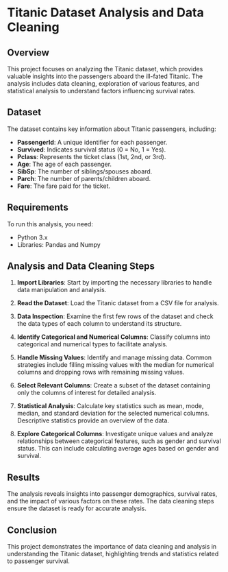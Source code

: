 # Titanic Dataset Analysis and Data Cleaning

## Overview
This project focuses on analyzing the Titanic dataset, which provides valuable insights into the passengers aboard the ill-fated Titanic. The analysis includes data cleaning, exploration of various features, and statistical analysis to understand factors influencing survival rates.

## Dataset
The dataset contains key information about Titanic passengers, including:

- **PassengerId**: A unique identifier for each passenger.
- **Survived**: Indicates survival status (0 = No, 1 = Yes).
- **Pclass**: Represents the ticket class (1st, 2nd, or 3rd).
- **Age**: The age of each passenger.
- **SibSp**: The number of siblings/spouses aboard.
- **Parch**: The number of parents/children aboard.
- **Fare**: The fare paid for the ticket.

## Requirements
To run this analysis, you need:
- Python 3.x
- Libraries: Pandas and Numpy

## Analysis and Data Cleaning Steps

1. **Import Libraries**: Start by importing the necessary libraries to handle data manipulation and analysis.

2. **Read the Dataset**: Load the Titanic dataset from a CSV file for analysis.

3. **Data Inspection**: Examine the first few rows of the dataset and check the data types of each column to understand its structure.

4. **Identify Categorical and Numerical Columns**: Classify columns into categorical and numerical types to facilitate analysis.

5. **Handle Missing Values**: Identify and manage missing data. Common strategies include filling missing values with the median for numerical columns and dropping rows with remaining missing values.

6. **Select Relevant Columns**: Create a subset of the dataset containing only the columns of interest for detailed analysis.

7. **Statistical Analysis**: Calculate key statistics such as mean, mode, median, and standard deviation for the selected numerical columns. Descriptive statistics provide an overview of the data.

8. **Explore Categorical Columns**: Investigate unique values and analyze relationships between categorical features, such as gender and survival status. This can include calculating average ages based on gender and survival.

## Results
The analysis reveals insights into passenger demographics, survival rates, and the impact of various factors on these rates. The data cleaning steps ensure the dataset is ready for accurate analysis.

## Conclusion
This project demonstrates the importance of data cleaning and analysis in understanding the Titanic dataset, highlighting trends and statistics related to passenger survival.
